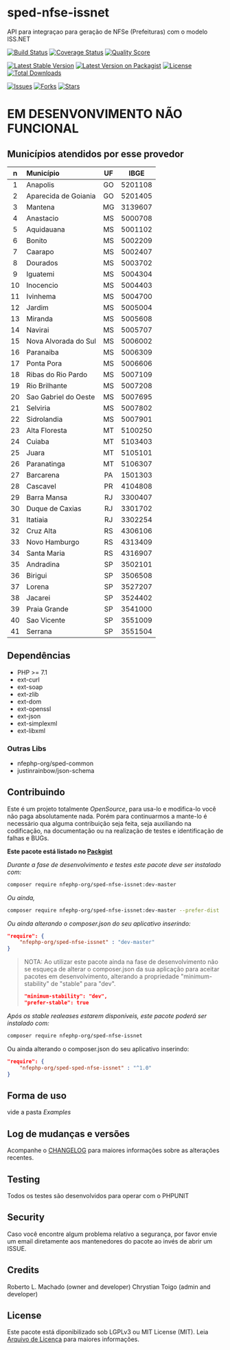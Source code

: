 # sped-nfse-issnet

API para integraçao para geração de NFSe (Prefeituras) com o modelo ISS.NET

[![Build Status][ico-travis]][link-travis]
[![Coverage Status][ico-scrutinizer]][link-scrutinizer]
[![Quality Score][ico-code-quality]][link-code-quality]

[![Latest Stable Version][ico-stable]][link-packagist]
[![Latest Version on Packagist][ico-version]][link-packagist]
[![License][ico-license]][link-packagist]
[![Total Downloads][ico-downloads]][link-downloads]

[![Issues][ico-issues]][link-issues]
[![Forks][ico-forks]][link-forks]
[![Stars][ico-stars]][link-stars]


# EM DESENVONVIMENTO NÃO FUNCIONAL

## Municípios atendidos por esse provedor

|n|Município|UF|IBGE|
|:---:|:---|:---:|:---:|
|1|Anapolis|GO|5201108|
|2|Aparecida de Goiania|GO|5201405|
|3|Mantena|MG|3139607|
|4|Anastacio|MS|5000708|
|5|Aquidauana|MS|5001102|
|6|Bonito|MS|5002209|
|7|Caarapo|MS|5002407|
|8|Dourados|MS|5003702|
|9|Iguatemi|MS|5004304|
|10|Inocencio|MS|5004403|
|11|Ivinhema|MS|5004700|
|12|Jardim|MS|5005004|
|13|Miranda|MS|5005608|
|14|Navirai|MS|5005707|
|15|Nova Alvorada do Sul|MS|5006002|
|16|Paranaiba|MS|5006309|
|17|Ponta Pora|MS|5006606|
|18|Ribas do Rio Pardo|MS|5007109|
|19|Rio Brilhante|MS|5007208|
|20|Sao Gabriel do Oeste|MS|5007695|
|21|Selviria|MS|5007802|
|22|Sidrolandia|MS|5007901|
|23|Alta Floresta|MT|5100250|
|24|Cuiaba|MT|5103403|
|25|Juara|MT|5105101|
|26|Paranatinga|MT|5106307|
|27|Barcarena|PA|1501303|
|28|Cascavel|PR|4104808|
|29|Barra Mansa|RJ|3300407|
|30|Duque de Caxias|RJ|3301702|
|31|Itatiaia|RJ|3302254|
|32|Cruz Alta|RS|4306106|
|33|Novo Hamburgo|RS|4313409|
|34|Santa Maria|RS|4316907|
|35|Andradina|SP|3502101|
|36|Birigui|SP|3506508|
|37|Lorena|SP|3527207|
|38|Jacarei|SP|3524402|
|39|Praia Grande|SP|3541000|
|40|Sao Vicente|SP|3551009|
|41|Serrana|SP|3551504|


## Dependências

- PHP >= 7.1
- ext-curl
- ext-soap
- ext-zlib
- ext-dom
- ext-openssl
- ext-json
- ext-simplexml
- ext-libxml

### Outras Libs

- nfephp-org/sped-common
- justinrainbow/json-schema


## Contribuindo
Este é um projeto totalmente *OpenSource*, para usa-lo e modifica-lo você não paga absolutamente nada. Porém para continuarmos a mante-lo é necessário qua alguma contribuição seja feita, seja auxiliando na codificação, na documentação ou na realização de testes e identificação de falhas e BUGs.

**Este pacote está listado no [Packgist](https://packagist.org/)**

*Durante a fase de desenvolvimento e testes este pacote deve ser instalado com:*
```bash
composer require nfephp-org/sped-nfse-issnet:dev-master
```

*Ou ainda,*
```bash
composer require nfephp-org/sped-nfse-issnet:dev-master --prefer-dist
```

*Ou ainda alterando o composer.json do seu aplicativo inserindo:*
```json
"require": {
    "nfephp-org/sped-nfse-issnet" : "dev-master"
}
```

> NOTA: Ao utilizar este pacote ainda na fase de desenvolvimento não se esqueça de alterar o composer.json da sua aplicação para aceitar pacotes em desenvolvimento, alterando a propriedade "minimum-stability" de "stable" para "dev".
> ```json
> "minimum-stability": "dev",
> "prefer-stable": true
> ```

*Após os stable realeases estarem disponíveis, este pacote poderá ser instalado com:*
```bash
composer require nfephp-org/sped-nfse-issnet
```
Ou ainda alterando o composer.json do seu aplicativo inserindo:
```json
"require": {
    "nfephp-org/sped-sped-nfse-issnet" : "^1.0"
}
```

## Forma de uso
vide a pasta *Examples*

## Log de mudanças e versões
Acompanhe o [CHANGELOG](CHANGELOG.md) para maiores informações sobre as alterações recentes.

## Testing

Todos os testes são desenvolvidos para operar com o PHPUNIT

## Security

Caso você encontre algum problema relativo a segurança, por favor envie um email diretamente aos mantenedores do pacote ao invés de abrir um ISSUE.

## Credits

Roberto L. Machado (owner and developer)
Chrystian Toigo (admin and developer)

## License

Este pacote está diponibilizado sob LGPLv3 ou MIT License (MIT). Leia  [Arquivo de Licença](LICENSE.md) para maiores informações.

[ico-stable]: https://poser.pugx.org/nfephp-org/sped-nfse-issnet/version
[ico-stars]: https://img.shields.io/github/stars/nfephp-org/sped-nfse-issnet.svg?style=flat-square
[ico-forks]: https://img.shields.io/github/forks/nfephp-org/sped-nfse-issnet.svg?style=flat-square
[ico-issues]: https://img.shields.io/github/issues/nfephp-org/sped-nfse-issnet.svg?style=flat-square
[ico-travis]: https://img.shields.io/travis/nfephp-org/sped-nfse-issnet/master.svg?style=flat-square
[ico-scrutinizer]: https://img.shields.io/scrutinizer/coverage/g/nfephp-org/sped-nfse-issnet.svg?style=flat-square
[ico-code-quality]: https://img.shields.io/scrutinizer/g/nfephp-org/sped-nfse-issnet.svg?style=flat-square
[ico-downloads]: https://img.shields.io/packagist/dt/nfephp-org/sped-nfse-issnet.svg?style=flat-square
[ico-version]: https://img.shields.io/packagist/v/nfephp-org/sped-nfse-issnet.svg?style=flat-square
[ico-license]: https://poser.pugx.org/nfephp-org/nfephp/license.svg?style=flat-square
[ico-gitter]: https://img.shields.io/badge/GITTER-4%20users%20online-green.svg?style=flat-square


[link-packagist]: https://packagist.org/packages/nfephp-org/sped-nfse-issnet
[link-travis]: https://travis-ci.org/nfephp-org/sped-nfse-issnet
[link-scrutinizer]: https://scrutinizer-ci.com/g/nfephp-org/sped-nfse-issnet/code-structure
[link-code-quality]: https://scrutinizer-ci.com/g/nfephp-org/sped-nfse-issnet
[link-downloads]: https://packagist.org/packages/nfephp-org/sped-nfse-issnet
[link-author]: https://github.com/nfephp-org
[link-issues]: https://github.com/nfephp-org/sped-nfse-issnet/issues
[link-forks]: https://github.com/nfephp-org/sped-nfse-issnet/network
[link-stars]: https://github.com/nfephp-org/sped-nfse-issnet/stargazers
[link-gitter]: https://gitter.im/nfephp-org/sped-nfse-issnet?utm_source=badge&utm_medium=badge&utm_campaign=pr-badge&utm_content=badge
